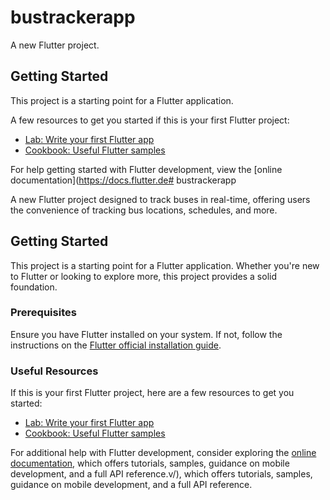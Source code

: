 # bustrackerapp

A new Flutter project.

## Getting Started

This project is a starting point for a Flutter application.

A few resources to get you started if this is your first Flutter project:

- [Lab: Write your first Flutter app](https://docs.flutter.dev/get-started/codelab)
- [Cookbook: Useful Flutter samples](https://docs.flutter.dev/cookbook)

For help getting started with Flutter development, view the
[online documentation](https://docs.flutter.de# bustrackerapp

A new Flutter project designed to track buses in real-time, offering users the convenience of tracking bus locations, schedules, and more.

## Getting Started

This project is a starting point for a Flutter application. Whether you're new to Flutter or looking to explore more, this project provides a solid foundation.

### Prerequisites

Ensure you have Flutter installed on your system. If not, follow the instructions on the [Flutter official installation guide](https://flutter.dev/docs/get-started/install).

### Useful Resources

If this is your first Flutter project, here are a few resources to get you started:

- [Lab: Write your first Flutter app](https://docs.flutter.dev/get-started/codelab)
- [Cookbook: Useful Flutter samples](https://docs.flutter.dev/cookbook)

For additional help with Flutter development, consider exploring the [online documentation](https://docs.flutter.dev/), which offers tutorials, samples, guidance on mobile development, and a full API reference.v/), which offers tutorials,
samples, guidance on mobile development, and a full API reference.
